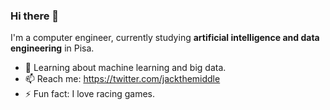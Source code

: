 ### Hi there 👋

I'm a computer engineer, currently studying **artificial intelligence and data engineering** in Pisa.

- 🌱 Learning about machine learning and big data.
- 📫 Reach me: https://twitter.com/jackthemiddle
- ⚡ Fun fact: I love racing games.

<!--
**seraogianluca/seraogianluca** is a ✨ _special_ ✨ repository because its `README.md` (this file) appears on your GitHub profile.
- 💬 Ask me about ...
- 🔭 I’m currently working ...
- 👯 I’m looking to collaborate on ...
- 🤔 I’m looking for help with ...
- 😄 Pronouns: ...
-->
